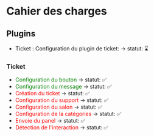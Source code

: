 # Cahier des charges

## Plugins

-   Ticket : Configuration du plugin de ticket: -> statut: ⌛

### Ticket

-   <span style="color: green">Configuration du bouton</span> -> statut: ✅
-   <span style="color: green">Configuration du message</span> -> statut: ✅
-   <span style="color: red">Création du ticket</span> -> statut: ✅
-   <span style="color: red">Configuration du support</span> -> statut: ✅
-   <span style="color: red">Configuration du salon</span> -> statut: ✅
-   <span style="color: red">Configuration de la catégories</span> -> statut: ✅
-   <span style="color: red">Envoie du panel</span> -> statut: ✅
-   <span style="color: red">Détection de l'interaction</span> -> statut: ✅
